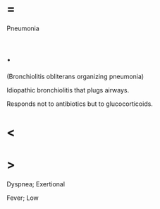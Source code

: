 # =

Pneumonia

# .

(Bronchiolitis obliterans organizing pneumonia)

Idiopathic bronchiolitis that plugs airways.

Responds not to antibiotics but to glucocorticoids.

# <

# >

Dyspnea; Exertional

Fever; Low
